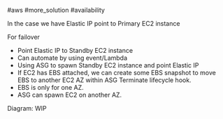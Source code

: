 #aws #more_solution #availability 

In the case we have Elastic IP point to Primary EC2 instance

For failover
- Point Elastic IP to Standby EC2 instance
- Can automate by using event/Lambda
- Using ASG to spawn Standby EC2 instance and point Elastic IP
- If EC2 has EBS attached, we can create some EBS snapshot to move EBS to another EC2 AZ within ASG Terminate lifecycle hook.
- EBS is only for one AZ.
- ASG can spawn EC2 on another AZ.


Diagram: WIP

